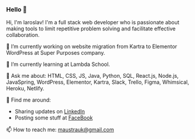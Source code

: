 ### Hello 👋

Hi, I'm Iaroslav!
I'm a full stack web developer who is passionate about making tools to limit repetitive problem solving and facilitate effective collaboration.

🔭 I’m currently working on website migration from Kartra to Elementor WordPress at Super Purposes company.

🌱 I’m currently learning at Lambda School.

💬 Ask me about: HTML, CSS, JS, Java, Python, SQL, React.js, Node.js, JavaSpring, WordPress, Elementor, Kartra, Slack, Trello, Figma, Whimsical, Heroku, Netlify.

👯 Find me around:
* Sharing updates on [LinkedIn](https://www.linkedin.com/in/iaroslav-mokroguz-b1448b132/)
* Posting some stuff at [FaceBook](https://www.facebook.com/iaroslav.mokroguz/)

📫 How to reach me: maustrauk@gmail.com
<!--
**maustrauk/maustrauk** is a ✨ _special_ ✨ repository because its `README.md` (this file) appears on your GitHub profile.

Here are some ideas to get you started:

- 🔭 I’m currently working on ...
- 🌱 I’m currently learning ...
- 👯 I’m looking to collaborate on ...
- 🤔 I’m looking for help with ...
- 💬 Ask me about ...
- 📫 How to reach me: ...
- 😄 Pronouns: ...
- ⚡ Fun fact: ...
-->
